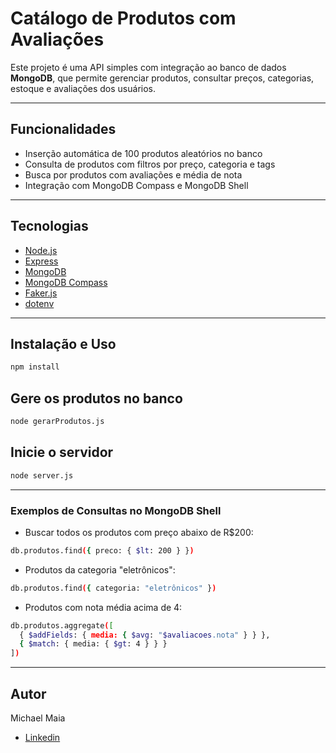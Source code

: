 # Catálogo de Produtos com Avaliações

Este projeto é uma API simples com integração ao banco de dados **MongoDB**, que permite gerenciar produtos, consultar preços, categorias, estoque e avaliações dos usuários.

---

## Funcionalidades

- Inserção automática de 100 produtos aleatórios no banco
- Consulta de produtos com filtros por preço, categoria e tags
- Busca por produtos com avaliações e média de nota
- Integração com MongoDB Compass e MongoDB Shell

---

## Tecnologias

- [Node.js](https://nodejs.org)
- [Express](https://expressjs.com)
- [MongoDB](https://www.mongodb.com)
- [MongoDB Compass](https://www.mongodb.com/products/compass)
- [Faker.js](https://github.com/faker-js/faker)
- [dotenv](https://www.npmjs.com/package/dotenv)

---

## Instalação e Uso

```bash
npm install
```

## Gere os produtos no banco
```bash 
node gerarProdutos.js
```

## Inicie o servidor
```bash 
node server.js
```
---

### Exemplos de Consultas no MongoDB Shell

* Buscar todos os produtos com preço abaixo de R$200:
```bash 
db.produtos.find({ preco: { $lt: 200 } })
```

* Produtos da categoria "eletrônicos":
```bash 
db.produtos.find({ categoria: "eletrônicos" })
```

* Produtos com nota média acima de 4:
```bash 
db.produtos.aggregate([
  { $addFields: { media: { $avg: "$avaliacoes.nota" } } },
  { $match: { media: { $gt: 4 } } }
])
```
---

## Autor
Michael Maia
- [Linkedin](https://www.linkedin.com/in/qamichaelmaia)

